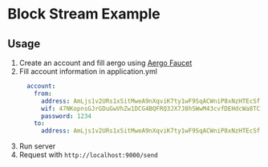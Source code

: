 # Block Stream Example

## Usage

1. Create an account and fill aergo using [Aergo Faucet](https://faucet.aergoscan.io/)
2. Fill account information in application.yml
   ```yaml
     account:
       from:
         address: AmLjs1v2URs1xSitMweA9nXqviK7ty1wF9SqACWniP8xNzHTEcSf
         wif: 47NKopnsGJrGDuGwVhZw1DCG4BQFRQ3JX7J8hSWwM43cvfDEHdcWa8TCBWEiixe6aTbdBHmaj
         password: 1234
       to:
         address: AmLjs1v2URs1xSitMweA9nXqviK7ty1wF9SqACWniP8xNzHTEcSf
   ```
3. Run server
4. Request with `http://localhost:9000/send`
